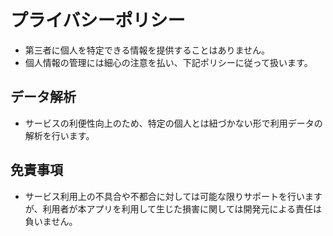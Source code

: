 # プライバシーポリシー

- 第三者に個人を特定できる情報を提供することはありません。
- 個人情報の管理には細心の注意を払い、下記ポリシーに従って扱います。

## データ解析

- サービスの利便性向上のため、特定の個人とは紐づかない形で利用データの解析を行います。

## 免責事項

- サービス利用上の不具合や不都合に対しては可能な限りサポートを行いますが、利用者が本アプリを利用して生じた損害に関しては開発元による責任は負いません。
